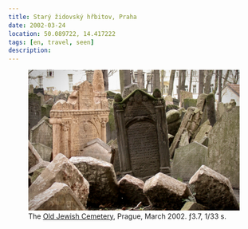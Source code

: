 ```yaml
---
title: Starý židovský hřbitov, Praha
date: 2002-03-24
location: 50.089722, 14.417222
tags: [en, travel, seen]
description: 
---
```


<figure>
<img src="/assets/img/praha-490.jpg">
<figcaption>The <a href="https://en.wikipedia.org/wiki/Old_Jewish_Cemetery,_Prague">Old Jewish Cemetery</a>, Prague, March 2002. ƒ3.7, 1/33 s.</figcaption>
</figure>
